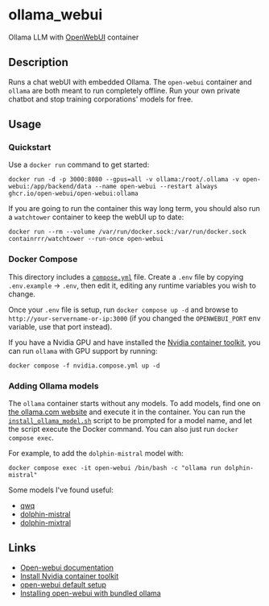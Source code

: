 # ollama_webui

Ollama LLM with [OpenWebUI](https://github.com/open-webui/open-webui) container

## Description

Runs a chat webUI with embedded Ollama. The `open-webui` container and `ollama` are both meant to run completely offline. Run your own private chatbot and stop training corporations' models for free.

## Usage

### Quickstart

Use a `docker run` command to get started:

```shell
docker run -d -p 3000:8080 --gpus=all -v ollama:/root/.ollama -v open-webui:/app/backend/data --name open-webui --restart always ghcr.io/open-webui/open-webui:ollama
```

If you are going to run the container this way long term, you should also run a `watchtower` container to keep the webUI up to date:

```shell
docker run --rm --volume /var/run/docker.sock:/var/run/docker.sock containrrr/watchtower --run-once open-webui
```

### Docker Compose

This directory includes a [`compose.yml`](./compose.yml) file. Create a `.env` file by copying `.env.example` -> `.env`, then edit it, editing any runtime variables you wish to change.

Once your `.env` file is setup, run `docker compose up -d` and browse to `http://your-servername-or-ip:3000` (if you changed the `OPENWEBUI_PORT` env variable, use that port instead).

If you have a Nvidia GPU and have installed the [Nvidia container toolkit](https://gist.github.com/GurucharanSavanth/ee67321a63975e1c26e0765e2561ae9d#install-docker-and-nvidia-container-toolkit), you can run `ollama` with GPU support by running:

```shell
docker compose -f nvidia.compose.yml up -d
```

### Adding Ollama models

The `ollama` container starts without any models. To add models, find one on [the ollama.com website](https://ollama.com/search) and execute it in the container. You can run the [`install_ollama_model.sh`](./scripts/install_ollama_model.sh) script to be prompted for a model name, and let the script execute the Docker command. You can also just run `docker compose exec`.

For example, to add the `dolphin-mistral` model with:

```shell
docker compose exec -it open-webui /bin/bash -c "ollama run dolphin-mistral"
```

Some models I've found useful:

- [qwq](https://ollama.com/library/qwq)
- [dolphin-mistral](https://ollama.com/library/dolphin-mistral)
- [dolphin-mixtral](https://ollama.com/library/dolphin-mixtral)

## Links

- [Open-webui documentation](https://docs.openwebui.com/getting-started/)
- [Install Nvidia container toolkit](https://gist.github.com/GurucharanSavanth/ee67321a63975e1c26e0765e2561ae9d#install-docker-and-nvidia-container-toolkit)
- [open-webui default setup](https://github.com/open-webui/open-webui#installation-with-default-configuration)
- [Installing open-webui with bundled ollama](https://github.com/open-webui/open-webui#installing-open-webui-with-bundled-ollama-support)
